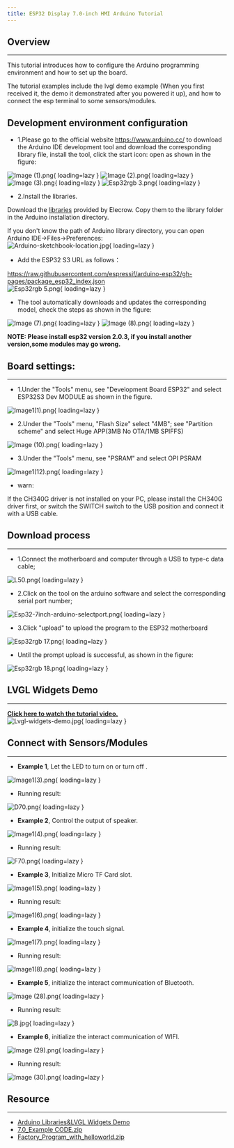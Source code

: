 ```yaml
---
title: ESP32 Display 7.0-inch HMI Arduino Tutorial
---
```


## Overview
-----

This tutorial introduces how to configure the Arduino programming environment and how to set up the board.

The tutorial examples include the lvgl demo example (When you first received it, the demo it demonstrated after you powered it up), and how to connect the esp terminal to some sensors/modules.

## Development environment configuration

- 1.Please go to the official website https://www.arduino.cc/ to download the Arduino IDE development tool and download the corresponding library file, install the tool, click the start icon: open as shown in the figure:

![Image (1).png](https://wiki.elecrow.com/images/3/3f/Image_%281%29.png){ loading=lazy }
![Image (2).png](https://wiki.elecrow.com/images/b/b2/Image_%282%29.png){ loading=lazy }
![Image (3).png](https://wiki.elecrow.com/images/6/6d/Image_%283%29.png){ loading=lazy }
![Esp32rgb 3.png](https://wiki.elecrow.com/images/thumb/d/d8/Esp32rgb_3.png/469px-Esp32rgb_3.png){ loading=lazy }

- 2.Install the libraries.

Download the [libraries](https://www.elecrow.com/download/product/ESP32_Display/7.0inch/Arduino_7inch.zip) provided by Elecrow. Copy them to the library folder in the Arduino installation directory.

If you don't know the path of Arduino library directory, you can open Arduino IDE→Files→Preferences:    
![Arduino-sketchbook-location.jpg](https://wiki.elecrow.com/images/thumb/0/00/Arduino-sketchbook-location.jpg/600px-Arduino-sketchbook-location.jpg){ loading=lazy }

- Add the ESP32 S3 URL as follows：

https://raw.githubusercontent.com/espressif/arduino-esp32/gh-pages/package_esp32_index.json    
![Esp32rgb 5.png](https://wiki.elecrow.com/images/thumb/7/75/Esp32rgb_5.png/616px-Esp32rgb_5.png){ loading=lazy }

- The tool automatically downloads and updates the corresponding model, check the steps as shown in the figure:

![Image (7).png](https://wiki.elecrow.com/images/thumb/9/93/Image_%287%29.png/490px-Image_%287%29.png){ loading=lazy }
![Image (8).png](https://wiki.elecrow.com/images/thumb/5/5b/Image_%288%29.png/490px-Image_%288%29.png){ loading=lazy }

**NOTE: Please install esp32 version 2.0.3, if you install another version,some modules may go wrong.**

## Board settings:
------

- 1.Under the "Tools" menu, see "Development Board ESP32" and select ESP32S3 Dev MODULE as shown in the figure.

![Image1(1).png](https://wiki.elecrow.com/images/thumb/f/f1/Image1%281%29.png/490px-Image1%281%29.png){ loading=lazy }

- 2.Under the "Tools" menu, "Flash Size" select "4MB"; see "Partition scheme" and select Huge APP(3MB No OTA/1MB SPIFFS)

![Image (10).png](https://wiki.elecrow.com/images/thumb/4/47/Image_%2810%29.png/490px-Image_%2810%29.png){ loading=lazy }

- 3.Under the "Tools" menu, see "PSRAM" and select OPI PSRAM

![Image1(12).png](https://wiki.elecrow.com/images/thumb/3/36/Image1%2812%29.png/490px-Image1%2812%29.png){ loading=lazy }

- warn:

If the CH340G driver is not installed on your PC, please install the CH340G driver first, or switch the SWITCH switch to the USB position and connect it with a USB cable.

## Download process
------

- 1.Connect the motherboard and computer through a USB to type-c data cable;

![L50.png](https://wiki.elecrow.com/images/thumb/8/8e/L50.png/320px-L50.png){ loading=lazy }

- 2.Click on the tool on the arduino software and select the corresponding serial port number;

![Esp32-7inch-arduino-selectport.png](https://wiki.elecrow.com/images/thumb/f/f8/Esp32-7inch-arduino-selectport.png/500px-Esp32-7inch-arduino-selectport.png){ loading=lazy }

- 3.Click "upload" to upload the program to the ESP32 motherboard

![Esp32rgb 17.png](https://wiki.elecrow.com/images/thumb/b/bc/Esp32rgb_17.png/87px-Esp32rgb_17.png){ loading=lazy }

- Until the prompt upload is successful, as shown in the figure:

![Esp32rgb 18.png](https://wiki.elecrow.com/images/thumb/e/e5/Esp32rgb_18.png/564px-Esp32rgb_18.png){ loading=lazy }

## LVGL Widgets Demo
------

**[Click here to watch the tutorial video.](https://www.youtube.com/watch?v=iKJesBu_cg4)**    
![Lvgl-widgets-demo.jpg](https://wiki.elecrow.com/images/thumb/2/2a/Lvgl-widgets-demo.jpg/400px-Lvgl-widgets-demo.jpg){ loading=lazy }

## Connect with Sensors/Modules
------

- **Example 1**, Let the LED to turn on or turn off .

![Image1(3).png](https://wiki.elecrow.com/images/thumb/e/e9/Image1%283%29.png/490px-Image1%283%29.png){ loading=lazy }

- Running result:

![D70.png](https://wiki.elecrow.com/images/thumb/2/2d/D70.png/518px-D70.png){ loading=lazy }

- **Example 2**, Control the output of speaker.

![Image1(4).png](https://wiki.elecrow.com/images/thumb/1/16/Image1%284%29.png/490px-Image1%284%29.png){ loading=lazy }

- Running result:

![F70.png](https://wiki.elecrow.com/images/thumb/7/7c/F70.png/518px-F70.png){ loading=lazy }

- **Example 3**, Initialize Micro TF Card slot.

![Image1(5).png](https://wiki.elecrow.com/images/thumb/0/09/Image1%285%29.png/490px-Image1%285%29.png){ loading=lazy }

- Running result:

![Image1(6).png](https://wiki.elecrow.com/images/thumb/1/13/Image1%286%29.png/490px-Image1%286%29.png){ loading=lazy }

- **Example 4**, initialize the touch signal.

![Image1(7).png](https://wiki.elecrow.com/images/thumb/c/c0/Image1%287%29.png/490px-Image1%287%29.png){ loading=lazy }

- Running result:

![Image1(8).png](https://wiki.elecrow.com/images/thumb/7/77/Image1%288%29.png/490px-Image1%288%29.png){ loading=lazy }

- **Example 5**, initialize the interact communication of Bluetooth.

![Image (28).png](https://wiki.elecrow.com/images/thumb/8/8a/Image_%2828%29.png/490px-Image_%2828%29.png){ loading=lazy }

- Running result:

![B.jpg](https://wiki.elecrow.com/images/thumb/5/56/B.jpg/560px-B.jpg){ loading=lazy }

- **Example 6**, initialize the interact communication of WIFI.

![Image (29).png](https://wiki.elecrow.com/images/thumb/3/39/Image_%2829%29.png/490px-Image_%2829%29.png){ loading=lazy }

- Running result:

![Image (30).png](https://wiki.elecrow.com/images/thumb/d/d1/Image_%2830%29.png/490px-Image_%2830%29.png){ loading=lazy }

## Resource
------

- [Arduino Libraries&LVGL Widgets Demo](https://www.elecrow.com/download/product/ESP32_Display/7.0inch/Arduino_7inch.zip)
- [7.0_Example CODE.zip](https://www.elecrow.com/wiki/images/3/3f/7.0-WIKI程序.zip)
- [Factory_Program_with_helloworld.zip](https://wiki.elecrow.com/images/6/64/LvglWidgets-7.0-helloworld.zip)